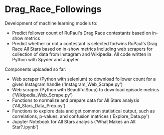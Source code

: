 # Drag_Race_Followings
Development of machine learning models to:
  - Predict follower count of RuPaul's Drag Race contestants based on in-show metrics
  - Predict whether or not a contestant is selected for/wins RuPaul's Drag Race All Stars based on in-show metrics
Including web scrapers for collection of data from Instagram and Wikipedia.
All code written in Python with Spyder and Jupyter.

Components uploaded so far:
  - Web scraper (Python with selenium) to download follower count for a given Instagram handle ('Instagram_Web_Scrape.py')
  - Web scraper (Python with BeautifulSoup) to download episode metrics ('Wikipedia_Web_Scrape.py')
  - Functions to normalize and prepare data for All Stars analysis ('All_Stars_Data_Prep.py')
  - Functions to explore data and get common statistical output, such as correlations, p-values, and confusion matrices
    ('Explore_Data.py')
  - Jupyter Notebook for All Stars analysis ('What Makes an All Star?.ipynb')
